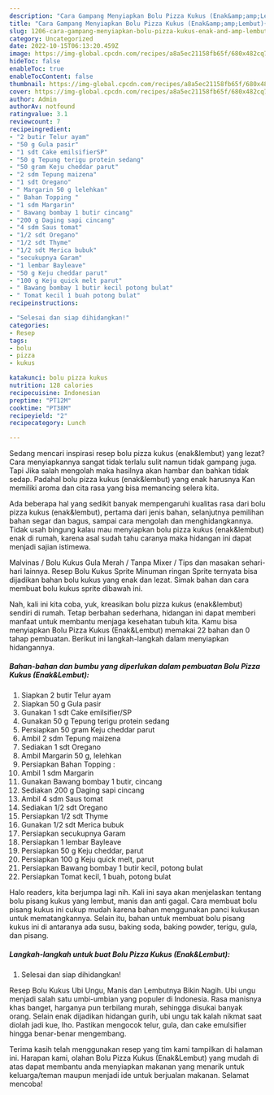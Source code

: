 ```yaml
---
description: "Cara Gampang Menyiapkan Bolu Pizza Kukus (Enak&amp;amp;Lembut){ yang Lezat Sekali,  Menu Buat lebaran"
title: "Cara Gampang Menyiapkan Bolu Pizza Kukus (Enak&amp;amp;Lembut){ yang Lezat Sekali,  Menu Buat lebaran"
slug: 1206-cara-gampang-menyiapkan-bolu-pizza-kukus-enak-and-amp-lembut-yang-lezat-sekali-menu-buat-lebaran
category: Uncategorized
date: 2022-10-15T06:13:20.459Z
image: https://img-global.cpcdn.com/recipes/a8a5ec21158fb65f/680x482cq70/bolu-pizza-kukus-enaklembut-foto-resep-utama.jpg
hideToc: false
enableToc: true
enableTocContent: false
thumbnail: https://img-global.cpcdn.com/recipes/a8a5ec21158fb65f/680x482cq70/bolu-pizza-kukus-enaklembut-foto-resep-utama.jpg
cover: https://img-global.cpcdn.com/recipes/a8a5ec21158fb65f/680x482cq70/bolu-pizza-kukus-enaklembut-foto-resep-utama.jpg
author: Admin
authorAv: notfound
ratingvalue: 3.1
reviewcount: 7
recipeingredient:
- "2 butir Telur ayam"
- "50 g Gula pasir"
- "1 sdt Cake emilsifierSP"
- "50 g Tepung terigu protein sedang"
- "50 gram Keju cheddar parut"
- "2 sdm Tepung maizena"
- "1 sdt Oregano"
- " Margarin 50 g lelehkan"
- " Bahan Topping "
- "1 sdm Margarin"
- " Bawang bombay 1 butir cincang"
- "200 g Daging sapi cincang"
- "4 sdm Saus tomat"
- "1/2 sdt Oregano"
- "1/2 sdt Thyme"
- "1/2 sdt Merica bubuk"
- "secukupnya Garam"
- "1 lembar Bayleave"
- "50 g Keju cheddar parut"
- "100 g Keju quick melt parut"
- " Bawang bombay 1 butir kecil potong bulat"
- " Tomat kecil 1 buah potong bulat"
recipeinstructions:

- "Selesai dan siap dihidangkan!"
categories:
- Resep
tags:
- bolu
- pizza
- kukus

katakunci: bolu pizza kukus 
nutrition: 128 calories
recipecuisine: Indonesian
preptime: "PT12M"
cooktime: "PT38M"
recipeyield: "2"
recipecategory: Lunch

---
```



Sedang mencari inspirasi resep bolu pizza kukus (enak&amp;lembut) yang lezat? Cara menyiapkannya sangat tidak terlalu sulit namun tidak gampang juga. Tapi Jika salah mengolah maka hasilnya akan hambar dan bahkan tidak sedap. Padahal bolu pizza kukus (enak&amp;lembut) yang enak harusnya Kan memiliki aroma dan cita rasa yang bisa memancing selera kita.


Ada beberapa hal yang sedikit banyak mempengaruhi kualitas rasa dari bolu pizza kukus (enak&amp;lembut), pertama dari jenis bahan, selanjutnya pemilihan bahan segar dan bagus, sampai cara mengolah dan menghidangkannya. Tidak usah bingung kalau mau menyiapkan bolu pizza kukus (enak&amp;lembut) enak di rumah, karena asal sudah tahu caranya maka hidangan ini dapat menjadi sajian istimewa.

Malvinas / Bolu Kukus Gula Merah / Tanpa Mixer / Tips dan masakan sehari-hari lainnya. Resep Bolu Kukus Sprite Minuman ringan Sprite ternyata bisa dijadikan bahan bolu kukus yang enak dan lezat. Simak bahan dan cara membuat bolu kukus sprite dibawah ini.


Nah, kali ini kita coba, yuk, kreasikan bolu pizza kukus (enak&amp;lembut) sendiri di rumah. Tetap berbahan sederhana, hidangan ini dapat memberi manfaat untuk membantu menjaga kesehatan tubuh kita. Kamu bisa menyiapkan Bolu Pizza Kukus (Enak&amp;Lembut) memakai 22 bahan dan 0 tahap pembuatan. Berikut ini langkah-langkah dalam menyiapkan hidangannya.

<!--inarticleads1-->

##### Bahan-bahan dan bumbu yang diperlukan dalam pembuatan Bolu Pizza Kukus (Enak&amp;Lembut):

1. Siapkan 2 butir Telur ayam
1. Siapkan 50 g Gula pasir
1. Gunakan 1 sdt Cake emilsifier/SP
1. Gunakan 50 g Tepung terigu protein sedang
1. Persiapkan 50 gram Keju cheddar parut
1. Ambil 2 sdm Tepung maizena
1. Sediakan 1 sdt Oregano
1. Ambil  Margarin 50 g, lelehkan
1. Persiapkan  Bahan Topping :
1. Ambil 1 sdm Margarin
1. Gunakan  Bawang bombay 1 butir, cincang
1. Sediakan 200 g Daging sapi cincang
1. Ambil 4 sdm Saus tomat
1. Sediakan 1/2 sdt Oregano
1. Persiapkan 1/2 sdt Thyme
1. Gunakan 1/2 sdt Merica bubuk
1. Persiapkan secukupnya Garam
1. Persiapkan 1 lembar Bayleave
1. Persiapkan 50 g Keju cheddar, parut
1. Persiapkan 100 g Keju quick melt, parut
1. Persiapkan  Bawang bombay 1 butir kecil, potong bulat
1. Persiapkan  Tomat kecil, 1 buah, potong bulat


Halo readers, kita berjumpa lagi nih. Kali ini saya akan menjelaskan tentang bolu pisang kukus yang lembut, manis dan anti gagal. Cara membuat bolu pisang kukus ini cukup mudah karena bahan menggunakan panci kukusan untuk mematangkannya. Selain itu, bahan untuk membuat bolu pisang kukus ini di antaranya ada susu, baking soda, baking powder, terigu, gula, dan pisang. 

<!--inarticleads2-->

##### Langkah-langkah untuk buat Bolu Pizza Kukus (Enak&amp;Lembut):


1. Selesai dan siap dihidangkan!

Resep Bolu Kukus Ubi Ungu, Manis dan Lembutnya Bikin Nagih. Ubi ungu menjadi salah satu umbi-umbian yang populer di Indonesia. Rasa manisnya khas banget, harganya pun terbilang murah, sehingga disukai banyak orang. Selain enak dijadikan hidangan gurih, ubi ungu tak kalah nikmat saat diolah jadi kue, lho. Pastikan mengocok telur, gula, dan cake emulsifier hingga benar-benar mengembang. 

Terima kasih telah menggunakan resep yang tim kami tampilkan di halaman ini. Harapan kami, olahan Bolu Pizza Kukus (Enak&amp;Lembut) yang mudah di atas dapat membantu anda menyiapkan makanan yang menarik untuk keluarga/teman maupun menjadi ide untuk berjualan makanan. Selamat mencoba!
